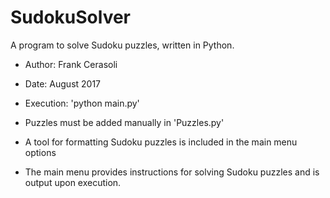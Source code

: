 # SudokuSolver
A program to solve Sudoku puzzles, written in Python.

* Author: Frank Cerasoli
* Date: August 2017

* Execution:
     'python main.py'

* Puzzles must be added manually in 'Puzzles.py'
* A tool for formatting Sudoku puzzles is included in the main menu options
* The main menu provides instructions for solving Sudoku puzzles and is output upon execution.

